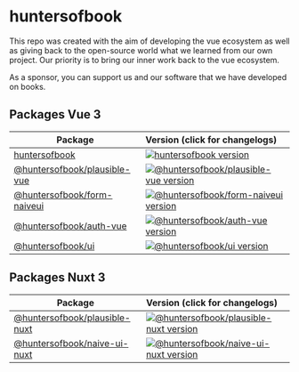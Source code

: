 # huntersofbook

This repo was created with the aim of developing the vue ecosystem as well as giving back to the open-source world what we learned from our own project. Our priority is to bring our inner work back to the vue ecosystem.

As a sponsor, you can support us and our software that we have developed on books.

## Packages Vue 3

| Package                                           | Version (click for changelogs)                                                                                                       |
| ------------------------------------------------- | :----------------------------------------------------------------------------------------------------------------------------------- |
| [huntersofbook](packages/huntersofbook)                             | [![huntersofbook version](https://img.shields.io/npm/v/huntersofbook.svg?label=%20)](packages/huntersofbook/CHANGELOG.md)                                       |
| [@huntersofbook/plausible-vue](packages/plausible-vue)                             | [![@huntersofbook/plausible-vue version](https://img.shields.io/npm/v/@huntersofbook/plausible-vue.svg?label=%20)](packages/@huntersofbook/plausible-vue/CHANGELOG.md)                                       |
| [@huntersofbook/form-naiveui](packages/form-naiveui)                             | [![@huntersofbook/form-naiveui version](https://img.shields.io/npm/v/@huntersofbook/form-naiveui.svg?label=%20)](packages/@huntersofbook/form-naiveui/CHANGELOG.md)                                       |
| [@huntersofbook/auth-vue](packages/auth-vue)                             | [![@huntersofbook/auth-vue version](https://img.shields.io/npm/v/@huntersofbook/auth-vue.svg?label=%20)](packages/@huntersofbook/auth-vue/CHANGELOG.md)                                       |
| [@huntersofbook/ui](packages/ui)                             | [![@huntersofbook/ui version](https://img.shields.io/npm/v/@huntersofbook/ui.svg?label=%20)](packages/@huntersofbook/ui/CHANGELOG.md)                                       |

## Packages Nuxt 3

| Package                                           | Version (click for changelogs)                                                                                                       |
| ------------------------------------------------- | :----------------------------------------------------------------------------------------------------------------------------------- |
| [@huntersofbook/plausible-nuxt](packages/plausible-nuxt)                             | [![@huntersofbook/plausible-nuxt version](https://img.shields.io/npm/v/@huntersofbook/plausible-nuxt.svg?label=%20)](packages/@huntersofbook/plausible-nuxt/CHANGELOG.md)                                       |
| [@huntersofbook/naive-ui-nuxt](packages/naive-ui-nuxt)                             | [![@huntersofbook/naive-ui-nuxt version](https://img.shields.io/npm/v/@huntersofbook/naive-ui-nuxt.svg?label=%20)](packages/@huntersofbook/naive-ui-nuxt/CHANGELOG.md)                                       |